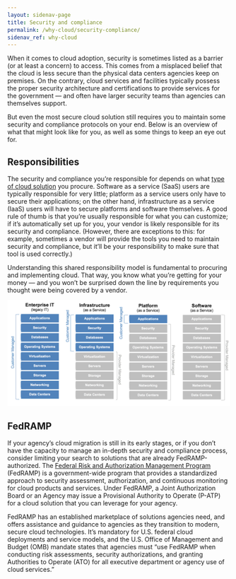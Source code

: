 ```yaml
---
layout: sidenav-page
title: Security and compliance
permalink: /why-cloud/security-compliance/
sidenav_ref: why-cloud
---
```


When it comes to cloud adoption, security is sometimes listed as a barrier (or at least a concern) to access. This comes from a misplaced belief that the cloud is less secure than the physical data centers agencies keep on premises. On the contrary, cloud services and facilities typically possess the proper security architecture and certifications to provide services for the government — and often have larger security teams than agencies can themselves support. 

But even the most secure cloud solution still requires you to maintain some security and compliance protocols on your end. Below is an overview of what that might look like for you, as well as some things to keep an eye out for.

## Responsibilities

The security and compliance you’re responsible for depends on what [type of cloud solution](/why-cloud/basics/) you procure. Software as a service (SaaS) users are typically responsible for very little; platform as a service users only have to secure their applications; on the other hand, infrastructure as a service (IaaS) users will have to secure platforms and software themselves. A good rule of thumb is that you’re usually responsible for what you can customize; if it’s automatically set up for you, your vendor is likely responsible for its security and compliance. (However, there are exceptions to this: for example, sometimes a vendor will provide the tools you need to maintain security and compliance, but it’ll be your responsibility to make sure that tool is used correctly.)

Understanding this shared responsibility model is fundamental to procuring and implementing cloud. That way, you know what you’re getting for your money — and you won’t be surprised down the line by requirements you thought were being covered by a vendor.

<img src="./assets/img/iaas-paas-monitor.png" alt="Shared controls across deployment models" />
 

## FedRAMP

If your agency’s cloud migration is still in its early stages, or if you don’t have the capacity to manage an in-depth security and compliance process, consider limiting your search to solutions that are already FedRAMP-authorized. The [Federal Risk and Authorization Management Program](https://fedramp.gov/) (FedRAMP) is a government-wide program that provides a standardized approach to security assessment, authorization, and continuous monitoring for cloud products and services. Under FedRAMP, a Joint Authorization Board or an Agency may issue a Provisional Authority to Operate (P-ATP) for a cloud solution that you can leverage for your agency. 

FedRAMP has an established marketplace of solutions agencies need, and offers assistance and guidance to agencies as they transition to modern, secure cloud technologies. It’s  mandatory for U.S. federal cloud deployments and service models, and the U.S. Office of Management and Budget (OMB) mandate states that agencies must “use FedRAMP when conducting risk assessments, security authorizations, and granting Authorities to Operate (ATO) for all executive department or agency use of cloud services.”
